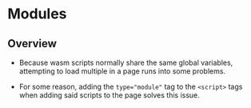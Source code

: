 # Modules

## Overview
- Because wasm scripts normally share the same global variables, attempting to load multiple in a page runs into some problems.

- For some reason, adding the `type="module"` tag to the `<script>` tags when adding said scripts to the page solves this issue.